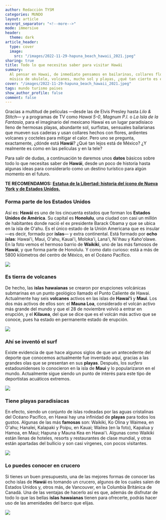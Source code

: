 ```yaml
---
author: Redacción TYSM
categories: MUNDO
layout: article
excerpt_separator: "<!--more-->"
mode: immersive
header:
  theme: dark
article_header:
  type: cover
  image:
    src: "/images/2022-11-29-hapuna_beach_hawaii_2021.jpeg"
sharing: true
title: Todo lo que necesitas saber para visitar Hawái
summary:
  Al pensar en Hawai, de inmediato pensamos en bailarinas, collares floridos,
  música de ukulele, volcanes, mucho sol y playas, ¿qué tan cierto es esto?
cover: "/images/2022-11-29-hapuna_beach_hawaii_2021.jpeg"
tags: mundo turismo paises
show_author_profile: false
comment: false
---
```


Gracias a multitud de películas —desde las de Elvis Presley hasta _Lilo & Stitch_— y a programas de TV como _Hawai 5-0_, _Magnum P.I._ o _La Isla de la Fantasía_, para el imaginario del mexicano Hawai es un lugar paradisiaco lleno de hermosas playas, abundante sol, surfistas, sensuales bailarianas que mueven sus caderas y usan collares hechos con flores, ardientes volcanes y cocteles para mitigar el calor. Pero uno se pregunta, exactamente, ¿dónde está **Hawái**? ¿Qué tan lejos está de México? ¿Y realmente es como en las películas y en la tele?

Para salir de dudas, a continuación te daremos unos **datos** básicos sobre todo lo que necesitas saber de **Hawái**, desde un poco de historia hasta algunas ideas para considerarlo como un destino turístico para algún momento en el futuro.

**TE RECOMENDAMOS:** [**Estatua de la Libertad: historia del ícono de Nueva York y de Estados Unidos.**](https://blog.tonoysumariachi.com/mundo/2022/08/04/estatua-de-la-libertad-historia-del-icono-de-nueva-york-y-de-los-estados-unidos.html)

### Forma parte de los Estados Unidos

Así es: **Hawái** es uno de los cincuenta estados que forman los **Estados Unidos de América**. Su capital es **Honolulu**, una ciudad con casi un millón de habitantes donde nació el ex presidente Barack Obama y que se ubica en la isla de O'ahu. Es el único estado de la Unión Americana que es insular —es decir, formado por **islas**— y extra continental. Está formado por **ocho islas**: Hawai'i, Maui, O'ahu, Kauai'i, Moloka'i, Lana'i, Ni'ihau y Kaho'olawe. En la foto vemos el hermoso barrio de **Waikiki**, uno de las más famosos de **Hawái**, y que forma parte de Honolulu. Y como dato curioso: está a más de 5800 kilómetros del centro de México, en el Océano Pacífico.

![](https://upload.wikimedia.org/wikipedia/commons/thumb/2/21/Waikiki_view_from_Diamond_Head.JPG/1024px-Waikiki_view_from_Diamond_Head.JPG)

### Es tierra de volcanes

De hecho, las **islas** **hawaianas** se crearon por erupciones volcánicas submarinas en un punto geológico llamado el Punto Caliente de Hawai. Actualmente hay seis **volcanes** activos en las islas de **Hawai'i** y **Maui**. Los dos más activos de ellos son: el **Mauna Loa**, considerado el volcán activo más grande del mundo y que el 28 de noviembre volvió a entrar en erupción, y el **Kilauea**, del que se dice que es el volcán más activo que se conoce, pues ha estado en permanente estado de erupción.

![](https://upload.wikimedia.org/wikipedia/commons/thumb/e/e3/20221128_Mauna_Loa_Northeast_Rift_Zone_USGS.jpg/1024px-20221128_Mauna_Loa_Northeast_Rift_Zone_USGS.jpg)

### Ahí se inventó el surf

Existe evidencia de que hace algunos siglos de que un antecedente del deporte que conocemos actualmente fue inventado aquí, gracias a las grandes olas que se presentan en sus **playas**. Después, los _surfers_ estadounidenses lo conocieron en la isla de **Maui** y lo popularizaron en el mundo. Actualmente sigue siendo un punto de interés para este tipo de deportistas acuáticos extremos.

![](https://upload.wikimedia.org/wikipedia/commons/thumb/a/a0/Escaping_the_jaws_of_a_Banzai_Pipeline_wave.jpg/1024px-Escaping_the_jaws_of_a_Banzai_Pipeline_wave.jpg)

### Tiene playas paradisiacas

En efecto, siendo un conjunto de islas rodeadas por las aguas cristalinas del Océano Pacífico, en Hawai hay una infinidad de **playas** para todos los gustos. Algunas de las más **famosas** son: Waikiki, Ko Olina y Waimea, en O'ahu; Hanalei, Kalapaki y Poipu, en Kauai; Wailea (en la foto), Kapalua y Hamoa, en Maui; Hapuna y Mauna Kea en Hawai'i. Algunas como Waikiki están llenas de hoteles, resorts y restaurantes de clase mundial, y otras están apartadas del bullicio y son casi vírgenes, con pocos visitantes.

![](https://upload.wikimedia.org/wikipedia/commons/thumb/6/6e/Wailea_beach_Park_Maui%2C_Hawaii_%2844827150335%29.jpg/1024px-Wailea_beach_Park_Maui%2C_Hawaii_%2844827150335%29.jpg)

### Lo puedes conocer en crucero

Si tienes un buen presupuesto, una de las mejores formas de conocer las ocho islas de **Hawái** es tomando un crucero, algunos de los cuales salen de Estados Unidos y, otros más, de Vancouver, en la Columbia Británica de Canadá. Una de las ventajas de hacerlo así es que, además de disfrutar de todo lo que las bellas **islas** **hawaianas** tienen para ofrecerte, podrás hacer uso de las amenidades del barco que elijas.

![](https://upload.wikimedia.org/wikipedia/commons/thumb/f/ff/Pride_of_Hawaii%2C_Kona%2C_Hawaii_-_panoramio_%28cropped%29.jpg/1024px-Pride_of_Hawaii%2C_Kona%2C_Hawaii_-_panoramio_%28cropped%29.jpg)
